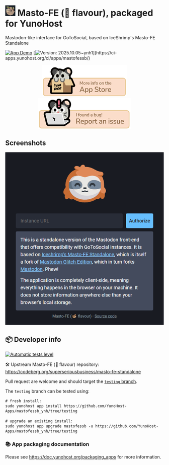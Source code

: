 <!--
N.B.: This README was automatically generated by <https://github.com/YunoHost/apps_tools/blob/main/readme_generator>
It shall NOT be edited by hand.
-->

<h1>
  <img src="https://raw.githubusercontent.com/YunoHost/apps/main/logos/mastofessb.png" width="32px" alt="Logo of Masto-FE (🦥 flavour)">
  Masto-FE (🦥 flavour), packaged for YunoHost
</h1>

Mastodon-like interface for GoToSocial, based on IceShrimp's Masto-FE Standalone

[![App Demo](https://img.shields.io/badge/App_Demo-blue?style=for-the-badge)](https://masto-fe.superseriousbusiness.org/)
[![Version: 2025.10.05~ynh1](https://img.shields.io/badge/Version-2025.10.05~ynh1-rgb(18,138,11)?style=for-the-badge)](https://ci-apps.yunohost.org/ci/apps/mastofessb/)

<div align="center">
<a href="https://apps.yunohost.org/app/mastofessb"><img height="100px" src="https://github.com/YunoHost/yunohost-artwork/raw/refs/heads/main/badges/neopossum-badges/badge_more_info_on_the_appstore.svg"/></a>
<a href="https://github.com/YunoHost-Apps/mastofessb_ynh/issues"><img height="100px" src="https://github.com/YunoHost/yunohost-artwork/raw/refs/heads/main/badges/neopossum-badges/badge_report_an_issue.svg"/></a>
</div>


## Screenshots
![Screenshot of Masto-FE (🦥 flavour)](./doc/screenshots/login.png)

## 📦 Developer info

[![Automatic tests level](https://apps.yunohost.org/badge/cilevel/mastofessb)](https://ci-apps.yunohost.org/ci/apps/mastofessb/)

🛠️ Upstream Masto-FE (🦥 flavour) repository: <https://codeberg.org/superseriousbusiness/masto-fe-standalone>

Pull request are welcome and should target the [`testing` branch](https://github.com/YunoHost-Apps/mastofessb_ynh/tree/testing).

The `testing` branch can be tested using:
```
# fresh install:
sudo yunohost app install https://github.com/YunoHost-Apps/mastofessb_ynh/tree/testing

# upgrade an existing install:
sudo yunohost app upgrade mastofessb -u https://github.com/YunoHost-Apps/mastofessb_ynh/tree/testing
```

### 📚 App packaging documentation

Please see <https://doc.yunohost.org/packaging_apps> for more information.